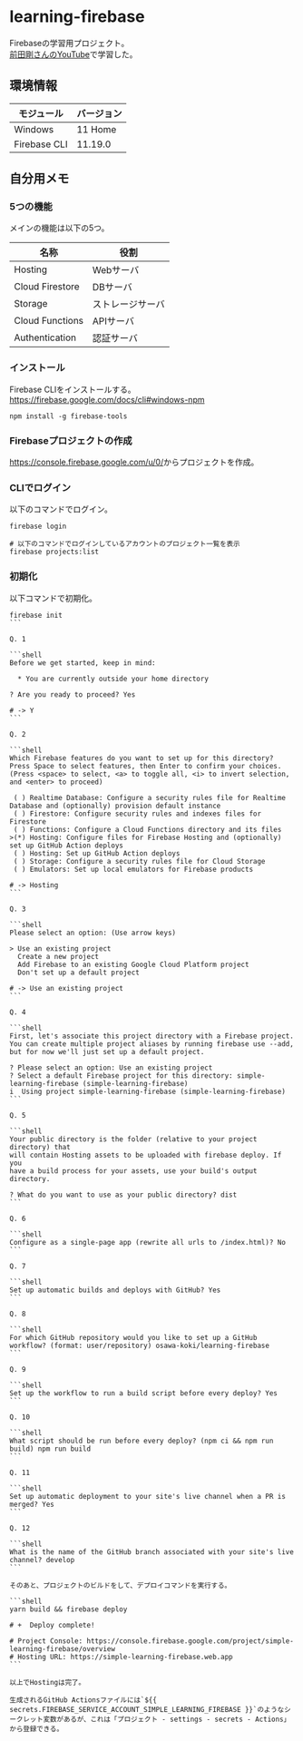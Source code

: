 # learning-firebase

Firebaseの学習用プロジェクト。  
[前田剛さんのYouTube](https://youtu.be/JchsQRonmk8)で学習した。  

## 環境情報

| モジュール | バージョン |
| ---- | ---- |
| Windows | 11 Home |
| Firebase CLI | 11.19.0 |

## 自分用メモ

### 5つの機能

メインの機能は以下の5つ。  

| 名称 | 役割 |
| ---- | ---- |
| Hosting | Webサーバ |
| Cloud Firestore | DBサーバ |
| Storage | ストレージサーバ |
| Cloud Functions | APIサーバ |
| Authentication | 認証サーバ |

### インストール

Firebase CLIをインストールする。  
<https://firebase.google.com/docs/cli#windows-npm>  

```shell
npm install -g firebase-tools
```

### Firebaseプロジェクトの作成

<https://console.firebase.google.com/u/0/>からプロジェクトを作成。  

### CLIでログイン

以下のコマンドでログイン。  

```shell
firebase login

# 以下のコマンドでログインしているアカウントのプロジェクト一覧を表示
firebase projects:list
```

### 初期化

以下コマンドで初期化。  

````shell
firebase init
```

Q. 1  

```shell
Before we get started, keep in mind:

  * You are currently outside your home directory

? Are you ready to proceed? Yes

# -> Y
```

Q. 2  

```shell
Which Firebase features do you want to set up for this directory? Press Space to select features, then Enter to confirm your choices. (Press <space> to select, <a> to toggle all, <i> to invert selection, and <enter> to proceed)

 ( ) Realtime Database: Configure a security rules file for Realtime Database and (optionally) provision default instance
 ( ) Firestore: Configure security rules and indexes files for Firestore
 ( ) Functions: Configure a Cloud Functions directory and its files
>(*) Hosting: Configure files for Firebase Hosting and (optionally) set up GitHub Action deploys
 ( ) Hosting: Set up GitHub Action deploys
 ( ) Storage: Configure a security rules file for Cloud Storage
 ( ) Emulators: Set up local emulators for Firebase products

# -> Hosting
```

Q. 3  

```shell
Please select an option: (Use arrow keys)

> Use an existing project
  Create a new project
  Add Firebase to an existing Google Cloud Platform project
  Don't set up a default project

# -> Use an existing project
```

Q. 4  

```shell
First, let's associate this project directory with a Firebase project.
You can create multiple project aliases by running firebase use --add, 
but for now we'll just set up a default project.

? Please select an option: Use an existing project
? Select a default Firebase project for this directory: simple-learning-firebase (simple-learning-firebase)
i  Using project simple-learning-firebase (simple-learning-firebase)
```

Q. 5  

```shell
Your public directory is the folder (relative to your project directory) that
will contain Hosting assets to be uploaded with firebase deploy. If you
have a build process for your assets, use your build's output directory.

? What do you want to use as your public directory? dist
```

Q. 6  

```shell
Configure as a single-page app (rewrite all urls to /index.html)? No
```

Q. 7  

```shell
Set up automatic builds and deploys with GitHub? Yes
```

Q. 8  

```shell
For which GitHub repository would you like to set up a GitHub workflow? (format: user/repository) osawa-koki/learning-firebase
```

Q. 9  

```shell
Set up the workflow to run a build script before every deploy? Yes
```

Q. 10  

```shell
What script should be run before every deploy? (npm ci && npm run build) npm run build
```

Q. 11  

```shell
Set up automatic deployment to your site's live channel when a PR is merged? Yes
```

Q. 12  

```shell
What is the name of the GitHub branch associated with your site's live channel? develop
```

そのあと、プロジェクトのビルドをして、デプロイコマンドを実行する。  

```shell
yarn build && firebase deploy

# +  Deploy complete!

# Project Console: https://console.firebase.google.com/project/simple-learning-firebase/overview
# Hosting URL: https://simple-learning-firebase.web.app
```

以上でHostingは完了。  

生成されるGitHub Actionsファイルには`${{ secrets.FIREBASE_SERVICE_ACCOUNT_SIMPLE_LEARNING_FIREBASE }}`のようなシークレット変数があるが、これは「プロジェクト - settings - secrets - Actions」から登録できる。  
